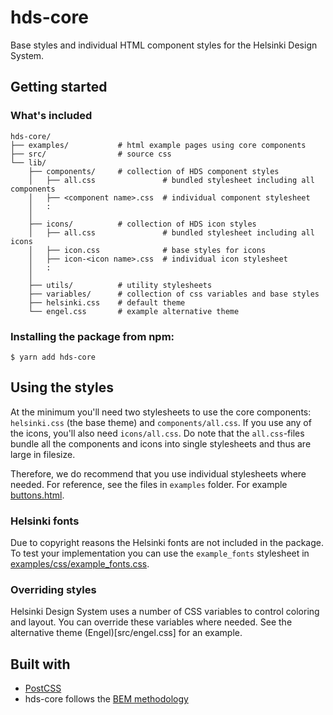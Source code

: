 # hds-core

Base styles and individual HTML component styles for the Helsinki Design System.

## Getting started

### What's included

```
hds-core/
├── examples/           # html example pages using core components
├── src/                # source css
└── lib/
    ├── components/     # collection of HDS component styles
    │   ├── all.css               # bundled stylesheet including all components
    │   ├── <component name>.css  # individual component stylesheet
    │   :
    │
    ├── icons/          # collection of HDS icon styles
    │   ├── all.css               # bundled stylesheet including all icons
    │   ├── icon.css              # base styles for icons
    │   ├── icon-<icon name>.css  # individual icon stylesheet
    │   :
    │
    ├── utils/          # utility stylesheets
    ├── variables/      # collection of css variables and base styles
    ├── helsinki.css    # default theme
    └── engel.css       # example alternative theme
```

### Installing the package from npm:

```
$ yarn add hds-core
```

## Using the styles

At the minimum you'll need two stylesheets to use the core components: `helsinki.css` (the base theme) and `components/all.css`. If you use any of the icons, you'll also need `icons/all.css`. Do note that the `all.css`-files bundle all the components and icons into single stylesheets and thus are large in filesize.

Therefore, we do recommend that you use individual stylesheets where needed. For reference, see the files in `examples` folder. For example [buttons.html](examples/buttons.html).

### Helsinki fonts

Due to copyright reasons the Helsinki fonts are not included in the package. To test your implementation you can use the `example_fonts` stylesheet in [examples/css/example_fonts.css](examples/css/example_fonts.css).

### Overriding styles

Helsinki Design System uses a number of CSS variables to control coloring and layout. You can override these variables where needed. See the alternative theme (Engel)[src/engel.css] for an example.

## Built with

- [PostCSS](https://github.com/postcss/postcss)
- hds-core follows the [BEM methodology](http://getbem.com/)
